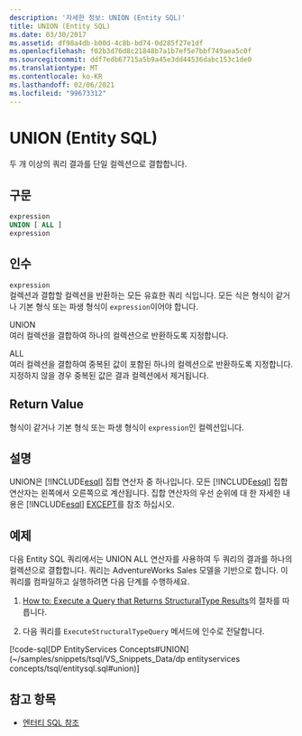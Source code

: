 ```yaml
---
description: '자세한 정보: UNION (Entity SQL)'
title: UNION (Entity SQL)
ms.date: 03/30/2017
ms.assetid: df98a4db-b00d-4c8b-bd74-0d285f27e1df
ms.openlocfilehash: f02b3d76d8c21848b7a1b7ef5e7bbf749aea5c0f
ms.sourcegitcommit: ddf7edb67715a5b9a45e3dd44536dabc153c1de0
ms.translationtype: MT
ms.contentlocale: ko-KR
ms.lasthandoff: 02/06/2021
ms.locfileid: "99673312"
---
```

# <a name="union-entity-sql"></a>UNION (Entity SQL)

두 개 이상의 쿼리 결과를 단일 컬렉션으로 결합합니다.  
  
## <a name="syntax"></a>구문  
  
```sql  
expression  
UNION [ ALL ]  
expression  
```  
  
## <a name="arguments"></a>인수  

 `expression`  
 컬렉션과 결합할 컬렉션을 반환하는 모든 유효한 쿼리 식입니다. 모든 식은 형식이 같거나 기본 형식 또는 파생 형식이 `expression`이어야 합니다.  
  
 UNION  
 여러 컬렉션을 결합하여 하나의 컬렉션으로 반환하도록 지정합니다.  
  
 ALL  
 여러 컬렉션을 결합하여 중복된 값이 포함된 하나의 컬렉션으로 반환하도록 지정합니다. 지정하지 않을 경우 중복된 값은 결과 컬렉션에서 제거됩니다.  
  
## <a name="return-value"></a>Return Value  

 형식이 같거나 기본 형식 또는 파생 형식이 `expression`인 컬렉션입니다.  
  
## <a name="remarks"></a>설명  

 UNION은 [!INCLUDE[esql](../../../../../../includes/esql-md.md)] 집합 연산자 중 하나입니다. 모든 [!INCLUDE[esql](../../../../../../includes/esql-md.md)] 집합 연산자는 왼쪽에서 오른쪽으로 계산됩니다. 집합 연산자의 우선 순위에 대 한 자세한 내용은 [!INCLUDE[esql](../../../../../../includes/esql-md.md)] [EXCEPT](except-entity-sql.md)를 참조 하십시오.  
  
## <a name="example"></a>예제  

 다음 Entity SQL 쿼리에서는 UNION ALL 연산자를 사용하여 두 쿼리의 결과를 하나의 컬렉션으로 결합합니다. 쿼리는 AdventureWorks Sales 모델을 기반으로 합니다. 이 쿼리를 컴파일하고 실행하려면 다음 단계를 수행하세요.  
  
1. [How to: Execute a Query that Returns StructuralType Results](../how-to-execute-a-query-that-returns-structuraltype-results.md)의 절차를 따릅니다.  
  
2. 다음 쿼리를 `ExecuteStructuralTypeQuery` 메서드에 인수로 전달합니다.  
  
 [!code-sql[DP EntityServices Concepts#UNION](~/samples/snippets/tsql/VS_Snippets_Data/dp entityservices concepts/tsql/entitysql.sql#union)]  
  
## <a name="see-also"></a>참고 항목

- [엔터티 SQL 참조](entity-sql-reference.md)
